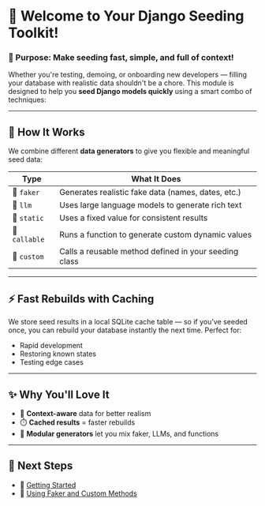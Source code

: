 # 🌱 Welcome to Your Django Seeding Toolkit!

### 🚀 Purpose: Make seeding fast, simple, and full of context!

Whether you're testing, demoing, or onboarding new developers — filling your database with realistic data shouldn't be a chore. This module is designed to help you **seed Django models quickly** using a smart combo of techniques:

--- 

## 🧠 How It Works

We combine different **data generators** to give you flexible and meaningful seed data:

| Type      | What It Does                                                            |
|-----------|-------------------------------------------------------------------------|
| 🧪 `faker`     | Generates realistic fake data (names, dates, etc.)                 |
| 🤖 `llm`       | Uses large language models to generate rich text                  |
| 🧊 `static`    | Uses a fixed value for consistent results                          |
| 🔁 `callable`  | Runs a function to generate custom dynamic values                 |
| 🔧 `custom`    | Calls a reusable method defined in your seeding class             |

---

## ⚡ Fast Rebuilds with Caching

We store seed results in a local SQLite cache table — so if you’ve seeded once, you can rebuild your database instantly the next time. Perfect for:

- Rapid development
- Restoring known states
- Testing edge cases
    
---

## ✨ Why You'll Love It

- 🧠 **Context-aware** data for better realism
- ⏱️ **Cached results** = faster rebuilds
- 🧹 **Modular generators** let you mix faker, LLMs, and functions

---

## 📘 Next Steps
- 🧪 [Getting Started](getting_started.md)
- 🧪 [Using Faker and Custom Methods](faker.md)

